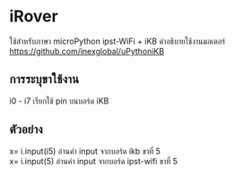 # iRover
  ใช้สำหรับภาษา microPython ipst-WiFi + iKB
  คำอธิบายใช้งานมอเตอร์ https://github.com/inexglobal/uPythoniKB
  
## การระบุขาใช้งาน
i0 - i7 เรียกใช้ pin บนบอร์ด iKB <br>
## ตัวอย่าง
  x= i.input(i5)   อ่านค่า input จากบอร์ด ikb ขาที่ 5 <br>
  x= i.input(5)   อ่านค่า input จากบอร์ด ipst-wifi ขาที่ 5

  
